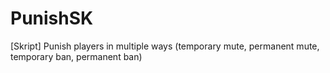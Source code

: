 # PunishSK
[Skript] Punish players in multiple ways (temporary mute, permanent mute, temporary ban, permanent ban)
